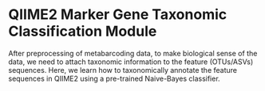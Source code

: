 # QIIME2 Marker Gene Taxonomic Classification Module

After preprocessing of metabarcoding data, to make biological sense of the data, we need to attach taxonomic information to the feature (OTUs/ASVs) sequences. Here, we learn how to taxonomically annotate the feature sequences in QIIME2 using a pre-trained Naive-Bayes classifier.